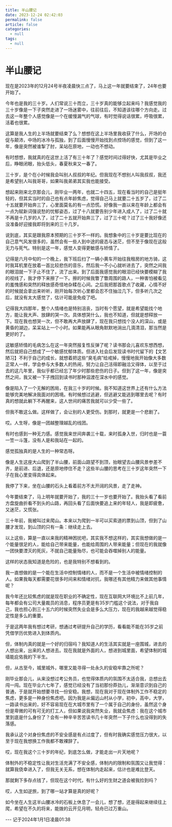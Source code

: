```yaml
---
title: 半山腰记
date: 2023-12-24 02:42:03
permalink: false
article: false
categories:
  - null
tags:
  - null
---
```



# 半山腰记


现在是2023年的12月24号半夜凌晨快三点了，马上这一年就要结束了，24年也要开始了。

今年也是我的三十岁。人们常说三十而立，三十岁真的能够立起来吗？我感觉我的三十岁像是一下子突然走进了一场迷雾中，往前往后，不知道该往哪个方向走。过去这一年整个人感觉像是一个在缓慢漏气的气球，有时觉得说话很累，呼吸很累，活着也很累。

这算是我人生的上半场就要结束了么？想想在这上半场里我收获了什么，开场的仓促与颠沛，中场的冰冷与孤独，到了后面慢慢开始找到点控场的感觉，但到了这一年，像是突然被谁掣了肘，呆站在原地，一动也不想动。

有时想想，我就真的在这世上活了有三十年了？感觉时间过得好快，尤其是毕业之后，睁眼闭眼，抬头低头，春夏秋来又一春了。

三十岁，是个在小时候我会叫别人叔叔的年纪。但我现在不想别人叫我叔叔，我还是希望别人叫我哥哥，如果叫我弟弟其实我也能接受。

想起来刚来北京那会儿，刚毕业一两年，也就二十四五，现在看当时的自己是挺年轻的，但其实当时的自己也有点年龄焦虑，觉得自己马上就要二十五岁了，过了二十五就要开始奔三了，心里面莫名的有一点恐慌。好像我一直以来在年龄上都会有一点为赋新词强说愁的忧郁姿态，过了十八就要告别少年进入成人了，过了二十就不再是十几岁的人了，过了二十五就开始奔三了，过了三十呢？过了三十我好像还没准备好迎接我即将到来的三十几岁。

说到底，其实是跟我原本预期的三十岁不一样的。我想象中的三十岁是要比现在的自己意气风发很多的，虽然会有一些人到中途的疲态与迷茫，但不至于像现在这般无力与死气。特别是这一年，感觉人变得更敏感与矫情了。

记得是六月中旬的一个晚上，我下班后扫了一辆小黄车开始往我租房的地方骑，这时我耳机里在放着一首比较悲伤的音乐，然后我一不小心就听进去了，突然之间我的眼泪就一下子止不住了，流了出来。到了后面我感觉我的眼泪已经快要模糊了我的视线了，我才停下来擦了一下。擦的时候我瞥了瞥周围的路人，一种害怕被看见的羞愧感和突然的释放感奇怪地杂糅在心间。之后我把那首歌点了收藏，心情不好的时候就会拿出来听听，刚开始每次听心里都会忍不住抽泣几下，但多听几次之后，就没有太大感觉了，估计可能是免疫了吧。

记得我大四那年，整个人情绪也是特别沮丧，当时有个愿望，就是希望能找个地方，能让我大声、放肆的哭一次。具体想哭什么，我也不知道，但就是想释放一下。现在我也想哭一次，但不敢再大声放肆了，现在我只想找个没人的深山，或是黄昏的湖边，呆呆站上一个小时。如果能再从眼角默默地淌出几滴清泪，那当然是更好的了。

这敏感矫情的毛病怎么在这一年突然报复性反弹了呢？读书那会儿喜欢东想西想，然后就把自己想成了一个敏感忧郁体质。但进入社会后发现读书时代留下的【文艺陋习】不利于自己的成长，就想着把这些“臭毛病”给戒掉，慢慢地我开始像大多数正常人一样，学会参与大多数人的热闹，努力让自己活得即融洽又得体，以至于过去的这几年里，我似乎都已经忘了年少时那些悲伤的日子。但到了这一年，像是突然之间，我又被一下子拽回到读书时那种泅渡在深水中的感觉。

像是陷入了一个无解的困局，在我三十岁的时候。我不知道这世界上还有什么方法能够完美地解决我面对的困境。有时候想过逃避，但逃避又能逃到哪里去呢？有时真的想就此躺下不再醒来，这人世间的痛苦我就可以少受一些了。

但我不敢这么做。这样做了，会让别的人更受伤。到那时，就更是一个悲剧了。

哎。人生呀，像是一团越整理越乱的线团。

有时也感到一种无力感。感觉我来世间奔袭三十载，来时孤身入世，归时也是一蓑一笠一斗篷，没有人是和我站在一起的。

感觉孤独真的是人生的一种常态呀。


像是人生这座大山爬到了半山腰，前面山路望不到顶，抬眼望去山腰风景参差不齐，是前进、后退，还是原地停住不走？这些半山腰的思考在三十岁这年突然一下子在我心里变得具体起来。

我停了下来，坐在山腰的石头上看着前方不太开阔的风景，走了走神。

今年要结束了，马上明年就要开始了，我的三十一岁也要开始了。我抬头看了看前方盘旋曲折看不到头的山路，再回头看了后面快要追上来的年轻人，我是即疲惫，又迷茫，又慌张。

三十年前，我被叫过来爬山。本来以为爬到一半可以买索道的票到山顶，但到了山腰才发现，到山顶的只有一条：继续走上去。


以上这些，算是一直以来我的精神困扰吧，其实我不想这样的，其实我想做的是一个能量很足的人，能给自己带来能量，也能给周围的人带来能量；但现在的我就像一团快要湮灭的死灰，不就自己能量殆尽，也可能会吞噬掉别人的能量。

这样的状态我知道是危险的，也是我特别不想看到的。

我一直想做的是一个能在生活中控制情绪的人，而不是一个生活中被情绪控制的人。如果我每天都需要花很多时间来和情绪对抗，我哪还有其他精力来做其他事情呢？

我今年还比较焦虑的就是现在职业的不确定性，现在互联网大环境比不上前几年，每年都会有公司大量裁员的消息，程序员更是有35岁门槛这个说法，对于我自己，我也担心到三十五六的时候突然失业会是多么大压力，现在的我越来越觉得稳定性是多么的重要。


于是这两年我有想过考研，想通过考研提升自己的学历，看看能不能在35岁之前凭借学历优势进入到体质内。

但，体制内真的就是一个好的归宿吗？我知道人的生活其实就是一座围城，进去的人想出来，出来的人想进去。现在我就是外面的人，想进到城里面，希望体制的城墙能庇佑我的下半生。

但，从古至今，城里城外，哪里又能寻得一处永久的安稳牢靠之所呢？

刚毕业那会儿，从来没想过考公务员，也觉得体质内的氛围不太适合我，总想出去闯一闯。现在毕业六七年了，感觉已经没有了当初那份莽劲儿，渐渐意识到自己的普通，于是就开始想要寻找一份安稳。我想，现在我对于现在体制外工作不稳定的焦虑，更多是一种身份焦虑吧。因为我是从偏远山村从小学，初中，高中，大学，一路读书出来的，好不容易现在在大城市里有了一个属于自己的身份，虽然这个身份是卑微的可有可无的打工人，但如果说我突然失业，我就会焦虑：我在这个城市里到底是什么身份了？会有一种辛辛苦苦读书几十年突然一下子什么也没得到的失落感。

我承认这个对身份焦虑的不安全感是有点过度了，但有时我确实感觉压力很大，以至于现在我想换工作我都不敢裸辞了。

哎，现在我这个三十岁的年纪，到底怎么做，才能走出一片天地呢？

体制外的不稳定性让我对生活充满了不安全感，体制内的限制和氛围又让我觉得：就算我侥幸进入了，但我无关无系，想在体制内走起来，估计也是难比登天。

那就剩下多存点钱了，但现在这个时代，有什么好的生财之道会被我捡到吗？

哎，人生如逆旅，到了哪一站才算是真的好呢？

如今坐在人生这半山腰冰冷的石板上休息了一会儿，想了想，还是得起来继续往上爬，希望在不久的将来，能拨的云开见月明，轻舟已过万重山。


--- 记于2024年1月1日凌晨01:38